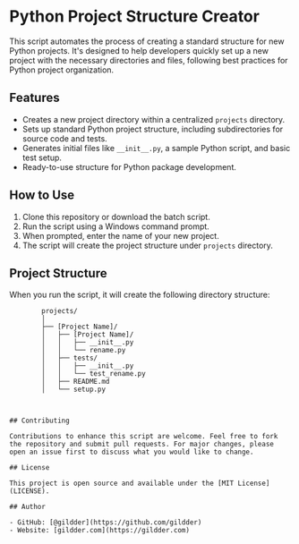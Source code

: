 # Python Project Structure Creator

This script automates the process of creating a standard structure for new Python projects. It's designed to help developers quickly set up a new project with the necessary directories and files, following best practices for Python project organization.

## Features

- Creates a new project directory within a centralized `projects` directory.
- Sets up standard Python project structure, including subdirectories for source code and tests.
- Generates initial files like `__init__.py`, a sample Python script, and basic test setup.
- Ready-to-use structure for Python package development.

## How to Use

1. Clone this repository or download the batch script.
2. Run the script using a Windows command prompt.
3. When prompted, enter the name of your new project.
4. The script will create the project structure under `projects` directory.

## Project Structure

When you run the script, it will create the following directory structure:

```plaintext
        projects/
        │
        ├── [Project Name]/
        │   ├── [Project Name]/
        │   │   ├── __init__.py
        │   │   └── rename.py
        │   ├── tests/
        │   │   ├── __init__.py
        │   │   └── test_rename.py
        │   ├── README.md
        │   └── setup.py



## Contributing

Contributions to enhance this script are welcome. Feel free to fork the repository and submit pull requests. For major changes, please open an issue first to discuss what you would like to change.

## License

This project is open source and available under the [MIT License](LICENSE).

## Author

- GitHub: [@gildder](https://github.com/gildder)
- Website: [gildder.com](https://gildder.com)
